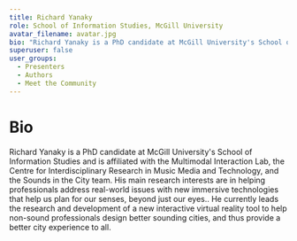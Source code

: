 ```yaml
---
title: Richard Yanaky
role: School of Information Studies, McGill University
avatar_filename: avatar.jpg
bio: "Richard Yanaky is a PhD candidate at McGill University's School of Information Studies and is affiliated with the Multimodal Interaction Lab, the Centre for Interdisciplinary Research in Music Media and Technology, and the Sounds in the City team. His main research interests are in helping professionals address real-world issues with new immersive technologies that help us plan for our senses, beyond just our eyes.. He currently leads the research and development of a new interactive virtual reality tool to help non-sound professionals design better sounding cities, and thus provide a better city experience to all."
superuser: false
user_groups:
  - Presenters
  - Authors
  - Meet the Community
---
```


# Bio

Richard Yanaky is a PhD candidate at McGill University's School of Information Studies and is affiliated with the Multimodal Interaction Lab, the Centre for Interdisciplinary Research in Music Media and Technology, and the Sounds in the City team. His main research interests are in helping professionals address real-world issues with new immersive technologies that help us plan for our senses, beyond just our eyes.. He currently leads the research and development of a new interactive virtual reality tool to help non-sound professionals design better sounding cities, and thus provide a better city experience to all.
